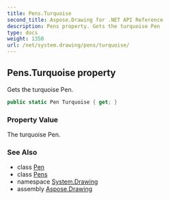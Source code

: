 ```yaml
---
title: Pens.Turquoise
second_title: Aspose.Drawing for .NET API Reference
description: Pens property. Gets the turquoise Pen
type: docs
weight: 1350
url: /net/system.drawing/pens/turquoise/
---
```

## Pens.Turquoise property

Gets the turquoise Pen.

```csharp
public static Pen Turquoise { get; }
```

### Property Value

The turquoise Pen.

### See Also

* class [Pen](../../pen/)
* class [Pens](../)
* namespace [System.Drawing](../../pens/)
* assembly [Aspose.Drawing](../../../)


